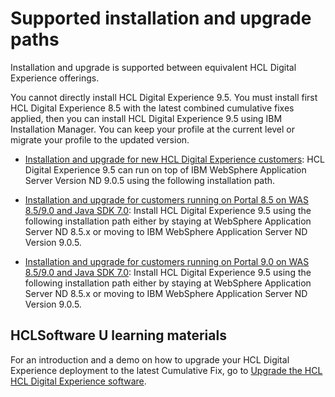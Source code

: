 # Supported installation and upgrade paths

Installation and upgrade is supported between equivalent HCL Digital Experience offerings.


You cannot directly install HCL Digital Experience 9.5. You must install first HCL Digital Experience 8.5 with the latest combined cumulative fixes applied, then you can install HCL Digital Experience 9.5 using IBM Installation Manager. You can keep your profile at the current level or migrate your profile to the updated version.

- [Installation and upgrade for new HCL Digital Experience customers](../install_upgrade_plan_supported_paths/Install_upgrade_new_HCL_DX_customers.md): HCL Digital Experience 9.5 can run on top of IBM WebSphere Application Server Version ND 9.0.5 using the following installation path.  


- [Installation and upgrade for customers running on Portal 8.5 on WAS 8.5/9.0 and Java SDK 7.0](../install_upgrade_plan_supported_paths/Install_upgrade_customers_Portal_85_Java_SDK7.md): Install HCL Digital Experience 9.5 using the following installation path either by staying at WebSphere Application Server ND 8.5.x or moving to IBM WebSphere Application Server ND Version 9.0.5. 

- [Installation and upgrade for customers running on Portal 9.0 on WAS 8.5/9.0 and Java SDK 7.0](../install_upgrade_plan_supported_paths/Install_upgrade_customers_Portal_9_Java_SDK7.md): Install HCL Digital Experience 9.5 using the following installation path either by staying at WebSphere Application Server ND 8.5.x or moving to IBM WebSphere Application Server ND Version 9.0.5. 

## HCLSoftware U learning materials

For an introduction and a demo on how to upgrade your HCL Digital Experience deployment to the latest Cumulative Fix, go to [Upgrade the HCL HCL Digital Experience software](https://hclsoftwareu.hcltechsw.com/courses/lesson/?id=1461).
